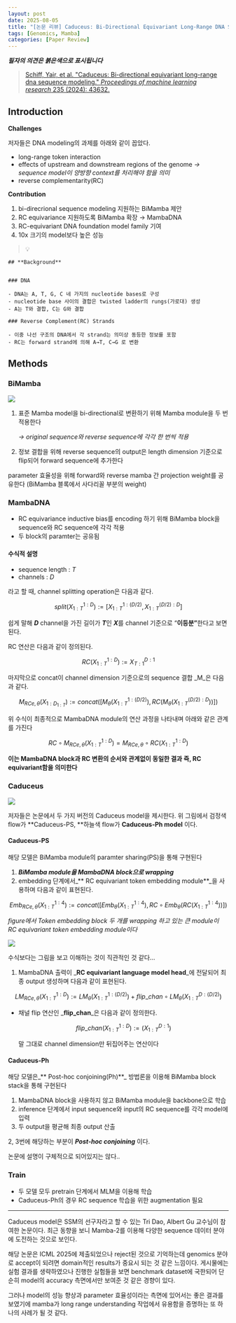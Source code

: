 ```yaml
---
layout: post
date: 2025-08-05
title: "[논문 리뷰] Caduceus: Bi-Directional Equivariant Long-Range DNA Sequence Modeling"
tags: [Genomics, Mamba]
categories: [Paper Review]
---
```


<span class="notion-red">_**필자의 의견은 붉은색으로 표시됩니다**_</span>


> [Schiff, Yair, et al. "Caduceus: Bi-directional equivariant long-range dna sequence modeling." ](https://pmc.ncbi.nlm.nih.gov/articles/PMC12189541/)[_Proceedings of machine learning research_](https://pmc.ncbi.nlm.nih.gov/articles/PMC12189541/)[ 235 (2024): 43632.](https://pmc.ncbi.nlm.nih.gov/articles/PMC12189541/)



## Introduction


**Challenges**


저자들은 DNA modeling의 과제를 아래와 같이 꼽았다.

- long-range token interaction
- effects of upstream and downstream regions of the genome 
_→ sequence model이 양방향 context를 처리해야 함을 의미_
- reverse complementarity(RC)

**Contribution**

1. bi-direcrional sequence modeling 지원하는 BiMamba 제안
1. RC equivariance 지원하도록 BiMamba 확장 → MambaDNA
1. RC-equivariant DNA foundation model family 기여
1. 10x 크기의 model보다 높은 성능

> 💡 


	## **Background**


	### DNA

	- DNA는 A, T, G, C 네 가지의 nucleotide bases로 구성
	- nucleotide base 사이의 결합은 twisted ladder의 rungs(가로대) 생성
	- A는 T와 결합, C는 G와 결합

	### Reverse Complement(RC) Strands

	- 이중 나선 구조의 DNA에서 각 strand는 의미상 동등한 정보를 포함
	- RC는 forward strand에 의해 A→T, C→G 로 변환


## Methods



### BiMamba


![](https://prod-files-secure.s3.us-west-2.amazonaws.com/542b861c-36a8-4051-84e5-8804b6728dba/2c247d59-7815-4980-99f0-8f0d21f445a7/image.png?X-Amz-Algorithm=AWS4-HMAC-SHA256&X-Amz-Content-Sha256=UNSIGNED-PAYLOAD&X-Amz-Credential=ASIAZI2LB466SEEGXZVA%2F20250921%2Fus-west-2%2Fs3%2Faws4_request&X-Amz-Date=20250921T160108Z&X-Amz-Expires=3600&X-Amz-Security-Token=IQoJb3JpZ2luX2VjEIr%2F%2F%2F%2F%2F%2F%2F%2F%2F%2FwEaCXVzLXdlc3QtMiJHMEUCIQCaYWTe5pWr6TycJcZEAa5avRlpwcLZso26huhOEmA8QgIgQHyfXKk7SLDL92SEYtmY5I2DO8SC56%2Fhb%2BPQobZCXgYq%2FwMIExAAGgw2Mzc0MjMxODM4MDUiDODZr64jj2puL4MLLCrcA6aS2pBeqPJBwdR%2FH%2BfCVmqZTJRiExtwJjecev0Jfm212bQrz1EF%2FNRBZQ6MX2GsEgJ1FRruvBoFkDJjMAz87%2B75LZVZhFVWnOa0hfXpZDzr%2Bdz3sjJIrQS4o7tHuGL5vA56C6uN8GtsvL6OlDro2cp5koMWlByNmqURrYGZxnOV%2BOIYz9Z087wzugzEu2ji9b0LBabysgLL%2BI%2BcWYW6Jm2u6BBv4oQuctt%2B1JQEtSl%2BqZwsihMQi5g6zx8nmWjZdhi6NoHvtjmmxoszyuiSoidzuWsrmZRtrVQOjzoeFpfk8udDOXTl3aAaKaI7sFyujAmXdLCd7G0cRNipajlT0GHEVuu0ZxeNZUu0rG7xZOziv9zb2z2WUyzCmermhaQqgnTCjJwEHNlflEbqsaJf8nI%2FT1xyfsTmMT4bX%2BXnIOcumyW6bzSIo3w1yHNjcwKSlT3IPEZ9mowuYRtzjMEcMNlFFHqRrp4K0G%2B26IdZ2bkKPY3EKYkMNEqxZGlR%2BrMjeVrXstYhfUyMdW%2FQcBJzU16yJ2gF0RAxC0c%2FQ8dv3LPW8ijXksXyBuH9rfTK0ZhvK5NdQk7ijRkV%2FCpkAD%2FFeNAHAB5Qp6GtZBk2cNvqQwmuNaKhuRjAg4nnPwzmMNagv8YGOqUBwWSFSjS9cdqPUMsH6u4KR%2FVRuxpRy74%2BES%2BwvVOq3EAtgpPsWxQBeohvZL8i6J96zs4Atv79HdfmK3X0R7dAqHDEwVE%2FcEnjB99XvhRVQzxFaTS9uhplhhU5LR8okXP%2BIhRFFqNWMMbL5qeofme3xkPYQWAxWm%2B%2BgPHk38UweXHvG%2FjU21APMfbLD%2F%2Fv9WBOkcrXAzd1Zo4%2FtZ70%2BGTLEhI3kUoH&X-Amz-Signature=4bbf15fd9cb57fc1a01f7d7ea6176710740c42d37edc1da72e62f5958731a018&X-Amz-SignedHeaders=host&x-amz-checksum-mode=ENABLED&x-id=GetObject)

1. 표준 Mamba model을 bi-directional로 변환하기 위해 Mamba module을 두 번 적용한다

	_→ original sequence와 reverse sequence에 각각 한 번씩 적용_

1. 정보 결합을 위해 reverse sequence의 output은 length dimension 기준으로 flip되어 forward sequence에 추가한다

parameter 효율성을 위해 forward와 reverse mamba 간 projection weight를 공유한다 (BiMamba 블록에서 사다리꼴 부분의 weight)



### MambaDNA

- RC equivariance inductive bias를 encoding 하기 위해 BiMamba block을 sequence와 RC sequence에 각각 적용
- 두 block의 paramter는 공유됨


#### 수식적 설명

- sequence length : _T_
- channels : _D_

라고 할 때,  channel splitting operation은 다음과 같다.


$$
split(X^{1:D}_{1:T}):=[X^{1:(D/2)}_{1:T},X^{(D/2):D}_{1:T}]
$$


<span class="notion-red">쉽게 말해 </span><span class="notion-red">_**D**_</span><span class="notion-red"> channel을 가진 길이가 </span><span class="notion-red">_**T**_</span><span class="notion-red">인 </span><span class="notion-red">_**X**_</span><span class="notion-red">를 channel 기준으로 “</span><span class="notion-red">**이등분”**</span><span class="notion-red">한다고 보면 된다.</span>


RC 연산은 다음과 같이 정의된다.


$$
RC(X^{1:D}_{1:T}):=X^{D:1}_{T:1}
$$


마지막으로 concat이 channel dimension 기준으로의 sequence 결합 _M_은 다음과 같다.


$$
M_{RCe,\theta}(X_{1:D_{1:T}}):=concat([M_{\theta}(X^{1:(D/2)}_{1:T}),RC(M_{\theta}(X^{(D/2):D}_{1:T}))])
$$


위 수식이 최종적으로 MambaDNA module의 연산 과정을 나타내며 아래와 같은 관계를 가진다


$$
RC\circ M_{RCe,\theta}(X^{1:D}_{1:T}) = M_{RCe,\theta} \circ RC(X^{1:D}_{1:T})
$$


**이는 MambaDNA block과 RC 변환의 순서와 관계없이 동일한 결과 즉, RC equivariant함을 의미한다**



### Caduceus


![](https://prod-files-secure.s3.us-west-2.amazonaws.com/542b861c-36a8-4051-84e5-8804b6728dba/f94a60d7-8145-473b-aef9-7c68d3ec604a/image.png?X-Amz-Algorithm=AWS4-HMAC-SHA256&X-Amz-Content-Sha256=UNSIGNED-PAYLOAD&X-Amz-Credential=ASIAZI2LB466SEEGXZVA%2F20250921%2Fus-west-2%2Fs3%2Faws4_request&X-Amz-Date=20250921T160108Z&X-Amz-Expires=3600&X-Amz-Security-Token=IQoJb3JpZ2luX2VjEIr%2F%2F%2F%2F%2F%2F%2F%2F%2F%2FwEaCXVzLXdlc3QtMiJHMEUCIQCaYWTe5pWr6TycJcZEAa5avRlpwcLZso26huhOEmA8QgIgQHyfXKk7SLDL92SEYtmY5I2DO8SC56%2Fhb%2BPQobZCXgYq%2FwMIExAAGgw2Mzc0MjMxODM4MDUiDODZr64jj2puL4MLLCrcA6aS2pBeqPJBwdR%2FH%2BfCVmqZTJRiExtwJjecev0Jfm212bQrz1EF%2FNRBZQ6MX2GsEgJ1FRruvBoFkDJjMAz87%2B75LZVZhFVWnOa0hfXpZDzr%2Bdz3sjJIrQS4o7tHuGL5vA56C6uN8GtsvL6OlDro2cp5koMWlByNmqURrYGZxnOV%2BOIYz9Z087wzugzEu2ji9b0LBabysgLL%2BI%2BcWYW6Jm2u6BBv4oQuctt%2B1JQEtSl%2BqZwsihMQi5g6zx8nmWjZdhi6NoHvtjmmxoszyuiSoidzuWsrmZRtrVQOjzoeFpfk8udDOXTl3aAaKaI7sFyujAmXdLCd7G0cRNipajlT0GHEVuu0ZxeNZUu0rG7xZOziv9zb2z2WUyzCmermhaQqgnTCjJwEHNlflEbqsaJf8nI%2FT1xyfsTmMT4bX%2BXnIOcumyW6bzSIo3w1yHNjcwKSlT3IPEZ9mowuYRtzjMEcMNlFFHqRrp4K0G%2B26IdZ2bkKPY3EKYkMNEqxZGlR%2BrMjeVrXstYhfUyMdW%2FQcBJzU16yJ2gF0RAxC0c%2FQ8dv3LPW8ijXksXyBuH9rfTK0ZhvK5NdQk7ijRkV%2FCpkAD%2FFeNAHAB5Qp6GtZBk2cNvqQwmuNaKhuRjAg4nnPwzmMNagv8YGOqUBwWSFSjS9cdqPUMsH6u4KR%2FVRuxpRy74%2BES%2BwvVOq3EAtgpPsWxQBeohvZL8i6J96zs4Atv79HdfmK3X0R7dAqHDEwVE%2FcEnjB99XvhRVQzxFaTS9uhplhhU5LR8okXP%2BIhRFFqNWMMbL5qeofme3xkPYQWAxWm%2B%2BgPHk38UweXHvG%2FjU21APMfbLD%2F%2Fv9WBOkcrXAzd1Zo4%2FtZ70%2BGTLEhI3kUoH&X-Amz-Signature=67074ea1ace2451818609f1325300da8c54bdbb6e67202e81eaf4eb2446c7a15&X-Amz-SignedHeaders=host&x-amz-checksum-mode=ENABLED&x-id=GetObject)


저자들은 논문에서 두 가지 버전의 Caduceus model을 제시한다. 위 그림에서 검정색 flow가 **Caduceus-PS, **하늘색 flow가 **Caduceus-Ph model** 이다.



#### Caduceus-PS


해당 모델은 BiMamba module의 paramter sharing(PS)을 통해 구현된다

1. _**BiMamba module을 MambaDNA block으로 wrapping**_
1. embedding 단계에서_** RC equivariant token embedding module**_을 사용하며 다음과 같이 표현된다.

$$
Emb_{RCe,\theta}(X^{1:4}_{1:T}):=concat([Emb_{\theta}(X^{1:4}_{1:T}),RC \circ Emb_{\theta}(RC(X^{1:4}_{1:T}))])
$$


_figure에서 Token embedding block 두 개를 wrapping 하고 있는 큰 module이 RC equivariant token embedding module이다_


![](https://prod-files-secure.s3.us-west-2.amazonaws.com/542b861c-36a8-4051-84e5-8804b6728dba/b175e4da-71eb-4e91-8c23-a06dabe673c9/image.png?X-Amz-Algorithm=AWS4-HMAC-SHA256&X-Amz-Content-Sha256=UNSIGNED-PAYLOAD&X-Amz-Credential=ASIAZI2LB466SEEGXZVA%2F20250921%2Fus-west-2%2Fs3%2Faws4_request&X-Amz-Date=20250921T160108Z&X-Amz-Expires=3600&X-Amz-Security-Token=IQoJb3JpZ2luX2VjEIr%2F%2F%2F%2F%2F%2F%2F%2F%2F%2FwEaCXVzLXdlc3QtMiJHMEUCIQCaYWTe5pWr6TycJcZEAa5avRlpwcLZso26huhOEmA8QgIgQHyfXKk7SLDL92SEYtmY5I2DO8SC56%2Fhb%2BPQobZCXgYq%2FwMIExAAGgw2Mzc0MjMxODM4MDUiDODZr64jj2puL4MLLCrcA6aS2pBeqPJBwdR%2FH%2BfCVmqZTJRiExtwJjecev0Jfm212bQrz1EF%2FNRBZQ6MX2GsEgJ1FRruvBoFkDJjMAz87%2B75LZVZhFVWnOa0hfXpZDzr%2Bdz3sjJIrQS4o7tHuGL5vA56C6uN8GtsvL6OlDro2cp5koMWlByNmqURrYGZxnOV%2BOIYz9Z087wzugzEu2ji9b0LBabysgLL%2BI%2BcWYW6Jm2u6BBv4oQuctt%2B1JQEtSl%2BqZwsihMQi5g6zx8nmWjZdhi6NoHvtjmmxoszyuiSoidzuWsrmZRtrVQOjzoeFpfk8udDOXTl3aAaKaI7sFyujAmXdLCd7G0cRNipajlT0GHEVuu0ZxeNZUu0rG7xZOziv9zb2z2WUyzCmermhaQqgnTCjJwEHNlflEbqsaJf8nI%2FT1xyfsTmMT4bX%2BXnIOcumyW6bzSIo3w1yHNjcwKSlT3IPEZ9mowuYRtzjMEcMNlFFHqRrp4K0G%2B26IdZ2bkKPY3EKYkMNEqxZGlR%2BrMjeVrXstYhfUyMdW%2FQcBJzU16yJ2gF0RAxC0c%2FQ8dv3LPW8ijXksXyBuH9rfTK0ZhvK5NdQk7ijRkV%2FCpkAD%2FFeNAHAB5Qp6GtZBk2cNvqQwmuNaKhuRjAg4nnPwzmMNagv8YGOqUBwWSFSjS9cdqPUMsH6u4KR%2FVRuxpRy74%2BES%2BwvVOq3EAtgpPsWxQBeohvZL8i6J96zs4Atv79HdfmK3X0R7dAqHDEwVE%2FcEnjB99XvhRVQzxFaTS9uhplhhU5LR8okXP%2BIhRFFqNWMMbL5qeofme3xkPYQWAxWm%2B%2BgPHk38UweXHvG%2FjU21APMfbLD%2F%2Fv9WBOkcrXAzd1Zo4%2FtZ70%2BGTLEhI3kUoH&X-Amz-Signature=f0f865596780888a484398a8908abd8920bf760bc6bec1b28f9c8947a44c4875&X-Amz-SignedHeaders=host&x-amz-checksum-mode=ENABLED&x-id=GetObject)


<span class="notion-red">수식보다는 그림을 보고 이해하는 것이 직관적인 것 같다…</span>

1. MambaDNA 출력이 _**RC equivariant language model head**_에 전달되어 최종 output 생성하며 다음과 같이 표현된다.

$$
LM_{RCe,\theta}(X^{1:D}_{1:T}):= LM_{\theta}(X^{1:(D/2)}_{1:T})+flip\_chan\circ LM_{\theta}(X^{D:(D/2)}_{1:T})
$$

- 채널 flip 연산인 _**flip\_chan**_은 다음과 같이 정의한다.

	$$
	flip\_chan(X^{1:D}_{1:T}):=(X^{D:1}_{1:T})
	$$


	말 그대로 channel dimension만 뒤집어주는 연산이다



#### Caduceus-Ph


해당 모델은_** Post-hoc conjoining(Ph)**_ 방법론을 이용해 BiMamba block stack을 통해 구현된다

1. MambaDNA block을 사용하지 않고 BiMamba module을 backbone으로 학습
1. inference 단계에서 input sequence와 input의 RC sequence를 각각 model에 입력
1. 두 output을 평균해 최종 output 산출

2, 3번에 해당하는 부분이 _**Post-hoc conjoining**_ 이다.


<span class="notion-red">논문에 설명이 구체적으로 되어있지는 않다..</span>



### Train

- 두 모델 모두 pretrain 단계에서 MLM을 이용해 학습
- Caduceus-Ph의 경우 RC sequence 학습을 위한 augmentation 필요

---


<span class="notion-red">Caduceus model은 SSM의 선구자라고 할 수 있는 Tri Dao, Albert Gu 교수님이 참여한 논문이다. 최근 동향을 보니 Mamba-2를 이용해 다양한 sequence 데이터 분야에 도전하는 것으로 보인다.</span>


<span class="notion-red">해당 논문은 ICML 2025에 제출되었으나 reject된 것으로 기억하는데 genomics 분야로 accept이 되려면 domain적인 results가 중요시 되는 것 같은 느낌이다. 게시물에는 실험 결과를 생략하였으나 진행한 실험들을 보면 benchmark dataset에 국한되어 단순히 model의 accuracy 측면에서만 보여준 것 같은 경향이 있다.</span>


<span class="notion-red">그러나 model의 성능 향상과 parameter 효율성이라는 측면에 있어서는 좋은 결과를 보였기에 mamba가 long range understanding 작업에서 유용함을 증명하는 또 하나의 사례가 될 것 같다.</span>

